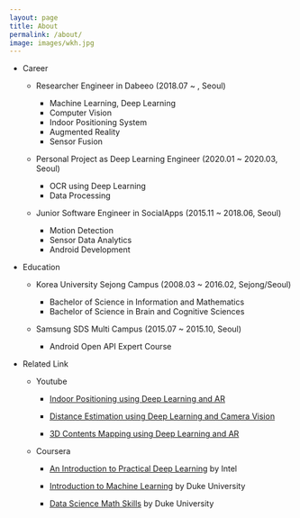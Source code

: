 ```yaml
---
layout: page
title: About
permalink: /about/
image: images/wkh.jpg
---
```


- Career
    - Researcher Engineer in Dabeeo (2018.07 ~ , Seoul)
        - Machine Learning, Deep Learning
        - Computer Vision
        - Indoor Positioning System
        - Augmented Reality
        - Sensor Fusion

    - Personal Project as Deep Learning Engineer (2020.01 ~ 2020.03, Seoul)
        - OCR using Deep Learning
        - Data Processing
    
    - Junior Software Engineer in SocialApps (2015.11 ~ 2018.06, Seoul)
        - Motion Detection
        - Sensor Data Analytics
        - Android Development

- Education
    - Korea University Sejong Campus (2008.03 ~ 2016.02, Sejong/Seoul)
        - Bachelor of Science in Information and Mathematics
        - Bachelor of Science in Brain and Cognitive Sciences
    
    - Samsung SDS Multi Campus (2015.07 ~ 2015.10, Seoul)
        - Android Open API Expert Course

- Related Link
    - Youtube
        - <p class="view"><a href="https://youtu.be/f-VjvKtqr0g">Indoor Positioning using Deep Learning and AR</a></p>
        - <p class="view"><a href="https://youtu.be/j8RlDm9CFI4">Distance Estimation using Deep Learning and Camera Vision</a></p>
        - <p class="view"><a href="https://youtu.be/CpVjXxawqZQ">3D Contents Mapping using Deep Learning and AR</a></p>
    - Coursera
        - <p class="view"><a href="https://coursera.org/share/cb5e5be4d18481fd360f88a47e06beb4">An Introduction to Practical Deep Learning</a> by Intel</p>
        - <p class="view"><a href="https://www.coursera.org/account/accomplishments/verify/U87RHNT4ECAF">Introduction to Machine Learning</a> by Duke University</p>
        - <p class="view"><a href="https://www.coursera.org/account/accomplishments/verify/N8R62C4UTA3D">Data Science Math Skills</a> by Duke University</p>
